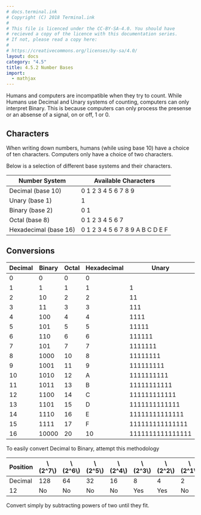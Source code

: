 ```yaml
---
# docs.terminal.ink
# Copyright (C) 2018 Terminal.ink
#
# This file is licenced under the CC-BY-SA-4.0. You should have
# recieved a copy of the licence with this documentation series.
# If not, please read a copy here:
#
# https://creativecommons.org/licenses/by-sa/4.0/
layout: docs
category: "4.5"
title: 4.5.2 Number Bases
import:
  - mathjax
---
```


Humans and computers are incompatible when they try to count.
While Humans use Decimal and Unary systems of counting, computers can only interpret Binary.
This is because computers can only process the presense or an absense of a signal, on or off, 1 or 0.

## Characters
When writing down numbers, humans (while using base 10) have a choice of ten characters.
Computers only have a choice of two characters.

Below is a selection of different base systems and their characters.

Number System         | Available Characters
--------------------- | --------------------------------
Decimal (base 10)     | 0 1 2 3 4 5 6 7 8 9
Unary (base 1)        | 1
Binary (base 2)       | 0 1
Octal (base 8)        | 0 1 2 3 4 5 6 7
Hexadecimal (base 16) | 0 1 2 3 4 5 6 7 8 9 A B C D E F

## Conversions

Decimal | Binary | Octal | Hexadecimal | Unary
------- | ------ | ----- | ----------- | ----------------
      0 |      0 |     0 |           0 | 
	  1 |      1 |     1 |           1 |                1
	  2 |     10 |     2 |           2 |               11
	  3 |     11 |     3 |           3 |              111
	  4 |    100 |     4 |           4 |             1111
	  5 |    101 |     5 |           5 |            11111
	  6 |    110 |     6 |           6 |           111111
	  7 |    101 |     7 |           7 |          1111111
	  8 |   1000 |    10 |           8 |         11111111
	  9 |   1001 |    11 |           9 |        111111111
	 10 |   1010 |    12 |           A |       1111111111
	 11 |   1011 |    13 |           B |      11111111111
	 12 |   1100 |    14 |           C |     111111111111
	 13 |   1101 |    15 |           D |    1111111111111
	 14 |   1110 |    16 |           E |   11111111111111
	 15 |   1111 |    17 |           F |  111111111111111
	 16 |  10000 |    20 |          10 | 1111111111111111

To easily convert Decimal to Binary, attempt this methodology

Position | \\(2^7\\) | \\(2^6\\) | \\(2^5\\) | \\(2^4\\) | \\(2^3\\) | \\(2^2\\) | \\(2^1\\) | \\(2^0\\)
-------- | --------- | --------- | --------- | --------- | --------- | --------- | --------- | ---------
Decimal  |       128 |        64 |        32 |        16 |         8 |         4 |         2 |         1
     12  | No        | No        | No        | No        | Yes       | Yes       | No        | No

Convert simply by subtracting powers of two until they fit.